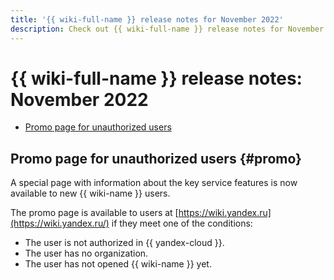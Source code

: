 ```yaml
---
title: '{{ wiki-full-name }} release notes for November 2022'
description: Check out {{ wiki-full-name }} release notes for November 2022.
---
```


# {{ wiki-full-name }} release notes: November 2022

* [Promo page for unauthorized users](#promo)


## Promo page for unauthorized users {#promo}

A special page with information about the key service features is now available to new {{ wiki-name }} users.

The promo page is available to users at [https://wiki.yandex.ru](https://wiki.yandex.ru/) if they meet one of the conditions:
* The user is not authorized in {{ yandex-cloud }}.
* The user has no organization.
* The user has not opened {{ wiki-name }} yet.